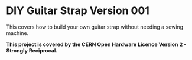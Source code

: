 # DIY Guitar Strap Version 001

This covers how to build your own guitar strap without needing a sewing machine.



**This project is covered by the CERN Open Hardware Licence Version 2 - Strongly Reciprocal.**
